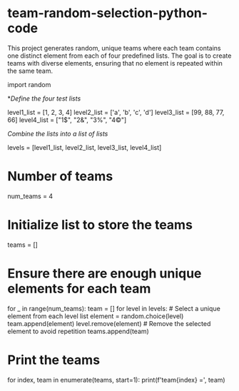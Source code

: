 # team-random-selection-python-code
This project generates random, unique teams where each team contains one distinct element from each of four predefined lists. The goal is to create teams with diverse elements, ensuring that no element is repeated within the same team.

import random

**Define the four test lists*

level1_list = [1, 2, 3, 4]
level2_list = ['a', 'b', 'c', 'd']
level3_list = [99, 88, 77, 66]
level4_list = ["1$", "2&", "3%", "4©"]

*Combine the lists into a list of lists*

levels = [level1_list, level2_list, level3_list, level4_list]

# Number of teams
num_teams = 4

# Initialize list to store the teams
teams = []

# Ensure there are enough unique elements for each team
for _ in range(num_teams):
    team = []
    for level in levels:
        # Select a unique element from each level list
        element = random.choice(level)
        team.append(element)
        level.remove(element)  # Remove the selected element to avoid repetition
    teams.append(team)

# Print the teams
for index, team in enumerate(teams, start=1):
    print(f'team{index} =', team)
